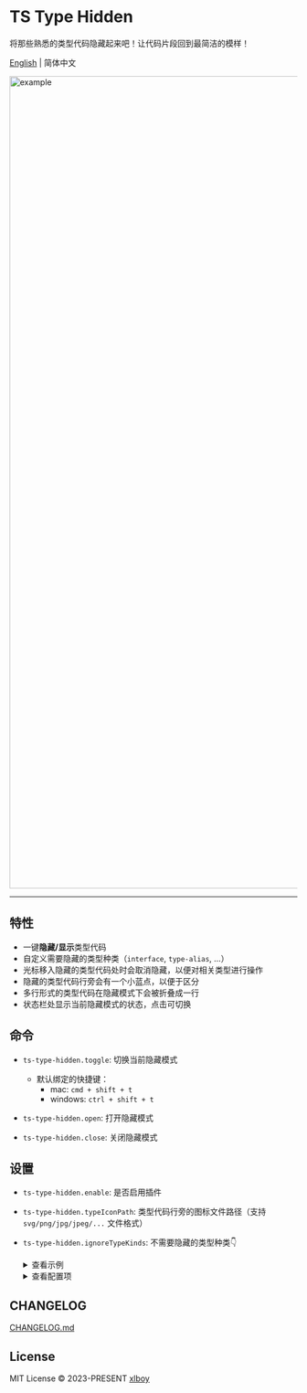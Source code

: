 # TS Type Hidden 

将那些熟悉的类型代码隐藏起来吧！让代码片段回到最简洁的模样！

[English](./README.md) | 简体中文

<img width="1422" alt="example" src="https://github.com/xlboy/ts-type-hidden/assets/63690944/b5842800-169e-491e-8cd2-5690caeb5990">

---

## 特性

- 一键**隐藏/显示**类型代码
- 自定义需要隐藏的类型种类（`interface`, `type-alias`, ...）
- 光标移入隐藏的类型代码处时会取消隐藏，以便对相关类型进行操作
- 隐藏的类型代码行旁会有一个小蓝点，以便于区分
- 多行形式的类型代码在隐藏模式下会被折叠成一行
- 状态栏处显示当前隐藏模式的状态，点击可切换

## 命令

- `ts-type-hidden.toggle`: 切换当前隐藏模式
  - 默认绑定的快捷键：
    - mac: `cmd + shift + t`
    - windows: `ctrl + shift + t`
  
- `ts-type-hidden.open`: 打开隐藏模式

- `ts-type-hidden.close`: 关闭隐藏模式

## 设置

- `ts-type-hidden.enable`: 是否启用插件

- `ts-type-hidden.typeIconPath`: 类型代码行旁的图标文件路径（支持 `svg/png/jpg/jpeg/...` 文件格式）

- `ts-type-hidden.ignoreTypeKinds`: 不需要隐藏的类型种类👇

  <details>
  <summary>查看示例</summary><br>
  <video src="https://github.com/xlboy/ts-type-hidden/assets/63690944/2e8da4d0-360c-44c9-8059-252eb7829da8" />
  </details>

  <details>
  <summary>查看配置项</summary>

  - `type-alias`:
    ```ts                                        
    type A  = ({ ... } & { ... }) | string[]
    ```
    ⏭️  `type A = ({ ... } & { ... }) | string[]` 

  - `interface`:
    ```ts                    
    interface A { ... }
    ```
    ⏭️  `interface A { ... }` 

  - `function-overload`:
    ```ts 
    function fn(a: number): number[];
    function fn(a: number[], opts: { ... }): number[];
    ```
    ⏭️  `function fn(a: number): number[];`

    ⏭️  `function fn(a: number[], opts: { ... }): number[];`

  - `function-return`:
    ```ts 
    function fn(): number {}
    ```
    ⏭️  `: number`

  - `function-type-predicate`:
    ```ts 
    function fn(a: any): a is number {}
    ```
    ⏭️  `: a is number`

  - `function-parameter`:
    ```ts 
    function fn<A extends string>(a: A, b: number) {}
    ```
    ⏭️  `: A`

    ⏭️  `: number`

  - `function-generic-definition`:
    ```ts 
    function fn<A extends string, B = [A, '']>() {}
    ```
    ⏭️  `<A extends string, B = [A, '']>`

  - `function-call-generic`:
    ```ts 
    const name = get<UserModule>(userModule, 'info.name');
    const userModel = new UserModel<UserEntity>({ ... });
    ```
    ⏭️  `<UserModule>`

    ⏭️  `<UserEntity>`

  - `tsx-component-generic`:
    ```ts 
    const EditUserForm = <ProForm<UserModel> id={userId} />;
    ```
    ⏭️  `<UserModel>`

  - `variable-type-definition`:
    ```ts 
    const a: number = 1;
    ```
    ⏭️  `: number`

  - `class-property-type-definition`:
    ```ts 
    class A {
      public size?: number;
      private setSize!: Function = () => {}
    }
    ```
    ⏭️  `?: number`

    ⏭️  `!: Function`

  - `angle-brackets-assertion`:
    ```ts 
    const num: any = 77;
    const num1 = (<number>num).toFixed(2);
    ```
    ⏭️  `<number>`

  - `as-assertion`:
    ```ts
    fn() as any;
    ```
    ⏭️  ` as any`

  - `satisfies-operator`:
    ```ts
    const user = { ... } satisfies UserModel;
    ```
    ⏭️  ` satisfies UserModel`

  - `declare-statement`:
    ```ts
    declare const a: number;
    declare function b(): number;
    declare class c {}
    declare module d {}
    declare namespace e {}
    declare enum f {}
    declare global {}
    declare module 'g' {}
    ```
    ⏭️ 👆所有以 `declare` 开头的语句
  </details>


## CHANGELOG

[CHANGELOG.md](https://github.com/xlboy/ts-type-hidden/blob/master/CHANGELOG.md)

## License

MIT License © 2023-PRESENT  [xlboy](https://github.com/xlboy)
